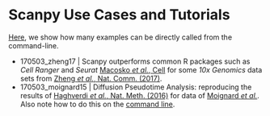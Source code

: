 # Scanpy Use Cases and Tutorials

[Here](EXAMPLES.md), we show how many examples can be directly called from the command-line.

* 170503_zheng17 | Scanpy outperforms common R packages such as *Cell Ranger* and *Seurat* [Macosko *et al.*, Cell](http://dx.doi.org/10.1016/j.cell.2015.05.002) for some *10x Genomics* data sets from [Zheng *et al.*, Nat. Comm. (2017)](https://dx.doi.org/10.1038/ncomms14049).
* 170503_moignard15 | Diffusion Pseudotime Analysis: reproducing the results of [Haghverdi *et al.*, Nat. Meth. (2016)](http://10.1038/nmeth.3971) for data of [Moignard *et al.*](http://doi.org/10.1038/nbt.3154). Also note how to do this on the [command line](EXAMPLES.md#moignard15).